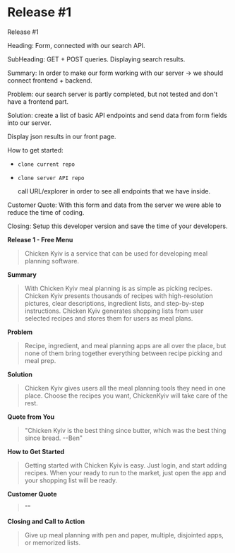 # Release \#1



Release \#1 

Heading: Form, connected with our search API. 

SubHeading: GET + POST queries. Displaying search results. 

Summary: In order to make our form working with our server -&gt; we should connect frontend + backend. 

Problem: our search server is partly completed, but not tested and don't have a frontend part. 

Solution: create a list of basic API endpoints and send data from form fields into our server.



Display json results in our front page.

How to get started:

* `clone current repo`
* `clone server API repo`

  call URL/explorer in order to see all endpoints that we have inside.

Customer Quote: With this form and data from the server we were able to reduce the time of coding.

Closing: Setup this developer version and save the time of your developers.

**Release 1 - Free Menu**

> Chicken Kyiv is a service that can be used for developing meal planning software.

**Summary**

> With Chicken Kyiv meal planning is as simple as picking recipes. Chicken Kyiv presents thousands of recipes with high-resolution pictures, clear descriptions, ingredient lists, and step-by-step instructions. Chicken Kyiv generates shopping lists from user selected recipes and stores them for users as meal plans.

**Problem**

> Recipe, ingredient, and meal planning apps are all over the place, but none of them bring together everything between recipe picking and meal prep.

**Solution**

> Chicken Kyiv gives users all the meal planning tools they need in one place. Choose the recipes you want, ChickenKyiv will take care of the rest.

**Quote from You**

> "Chicken Kyiv is the best thing since butter, which was the best thing since bread. --Ben"

**How to Get Started**

> Getting started with Chicken Kyiv is easy. Just login, and start adding recipes. When your ready to run to the market, just open the app and your shopping list will be ready.

**Customer Quote**

> ""

**Closing and Call to Action**

> Give up meal planning with pen and paper, multiple, disjointed apps, or memorized lists.

